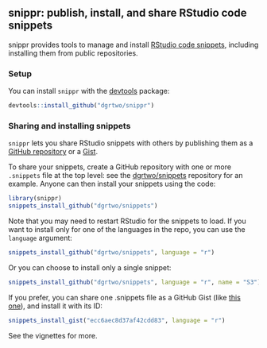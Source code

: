 <!-- README.md is generated from README.Rmd. Please edit that file -->
snippr: publish, install, and share RStudio code snippets
---------------------------------------------------------

snippr provides tools to manage and install [RStudio code snippets](http://blog.rstudio.org/2015/04/13/rstudio-v0-99-preview-code-snippets/), including installing them from public repositories.

### Setup

You can install `snippr` with the [devtools](https://github.com/hadley/devtools) package:

``` r
devtools::install_github("dgrtwo/snippr")
```

### Sharing and installing snippets

`snippr` lets you share RStudio snippets with others by publishing them as a [GitHub repository](https://github.com/) or a [Gist](https://gist.github.com/).

To share your snippets, create a GitHub repository with one or more `.snippets` file at the top level: see the [dgrtwo/snippets](https://github.com/dgrtwo/snippets) repository for an example. Anyone can then install your snippets using the code:

``` r
library(snippr)
snippets_install_github("dgrtwo/snippets")
```

Note that you may need to restart RStudio for the snippets to load. If you want to install only for one of the languages in the repo, you can use the `language` argument:

``` r
snippets_install_github("dgrtwo/snippets", language = "r")
```

Or you can choose to install only a single snippet:

``` r
snippets_install_github("dgrtwo/snippets", language = "r", name = "S3")
```

If you prefer, you can share one .snippets file as a GitHub Gist (like [this one](https://gist.github.com/dgrtwo/ecc6aec8d37af42cdd83)), and install it with its ID:

``` r
snippets_install_gist("ecc6aec8d37af42cdd83", language = "r")
```

See the vignettes for more.
